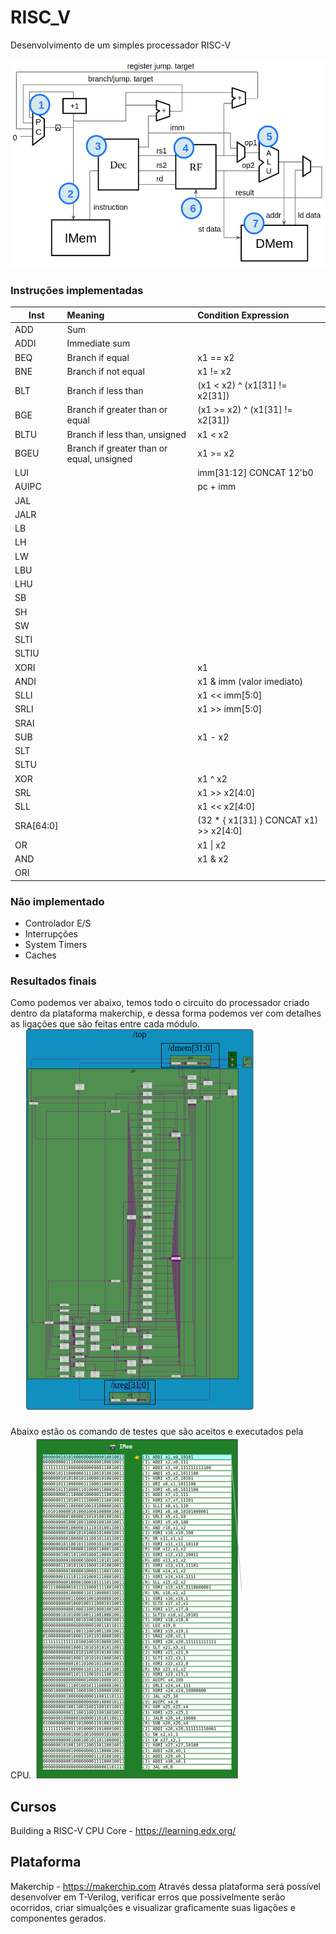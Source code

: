 # RISC_V
Desenvolvimento de um simples processador RISC-V

![VIZ](RISC-V_CPU_Block_Diagram.png)

### Instruções implementadas
| Inst  | Meaning                                   | Condition Expression             |
| ----- |:------------------------------------------|:---------------------------------|
|ADD    | Sum                                       |                                  |
|ADDI   | Immediate sum                             |                                  |
|BEQ    | Branch if equal                           | x1 == x2                         |
|BNE    | Branch if not equal                       | x1 != x2                         |
|BLT    | Branch if less than                       | (x1 < x2) ^ (x1[31] != x2[31])   |
|BGE    | Branch if greater than or equal           |  (x1 >= x2) ^ (x1[31] != x2[31]) |
|BLTU   | Branch if less than, unsigned             | x1 < x2                          |
|BGEU   | Branch if greater than or equal, unsigned | x1 >= x2                         |
|LUI|		| imm[31:12] CONCAT 12'b0|
|AUIPC|		| pc + imm|
|JAL|		| 
|JALR|		|
|LB||		|
|LH|		|
|LW|		|
|LBU|		|
|LHU|		|
|SB|		|
|SH|		|
|SW|		|
|SLTI|		|
|SLTIU|		|
|XORI|		| x1 | imm (valor imediato)|
|ANDI|		| x1 & imm (valor imediato)|
|SLLI|		| x1 << imm[5:0]|
|SRLI|		| x1 >> imm[5:0]|
|SRAI|		|
|SUB|		| x1 - x2|
|SLT|		|
|SLTU|		| 
|XOR|		| x1 ^ x2|
|SRL|		| x1 >> x2[4:0]|
|SLL|		| x1 << x2[4:0]
|SRA[64:0]| 	| (32 * { x1[31] } CONCAT x1) >> x2[4:0]|
|OR| 		| x1 \| x2|
|AND|		| x1 & x2|
|ORI|		|

### Não implementado
  *  Controlador E/S
  *  Interrupções
  *  System Timers
  *  Caches

### Resultados finais
Como podemos ver abaixo, temos todo o circuito do processador criado dentro da plataforma makerchip, e dessa forma podemos ver com detalhes as ligações que são feitas entre cada módulo.
![VIZ](RISC_V_Processor.png)

Abaixo estão os comando de testes que são aceitos e executados pela CPU.
![VIZ](RISC_V_Command_Teste.png)

## Cursos 
  Building a RISC-V CPU Core - https://learning.edx.org/
  
## Plataforma 
  Makerchip - https://makerchip.com
  Através dessa plataforma será possível desenvolver em T-Verilog, verificar erros que possivelmente serão ocorridos, criar simualções e visualizar graficamente suas ligações e componentes gerados.
